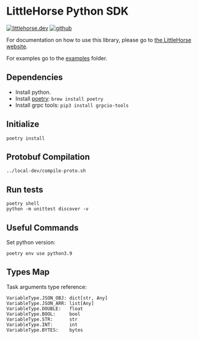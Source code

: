 # LittleHorse Python SDK

<a href="https://littlehorse.dev/"><img alt="littlehorse.dev" src="https://img.shields.io/badge/-LittleHorse.dev-7f7aff"></a>
<a href="https://github.com/littlehorse-enterprises/littlehorse"><img alt="github" src="https://img.shields.io/badge/-LittleHorse-gray?logo=github&logoColor=white"></a>

For documentation on how to use this library, please go to [the LittleHorse website](https://littlehorse.dev).

For examples go to the [examples](./examples/) folder.

## Dependencies

- Install python.
- Install [poetry](https://python-poetry.org/): `brew install poetry`
- Install grpc tools: `pip3 install grpcio-tools`

## Initialize

```
poetry install
```

## Protobuf Compilation

```
../local-dev/compile-proto.sh
```

## Run tests

```
poetry shell
python -m unittest discover -v
```

## Useful Commands

Set python version:

```
poetry env use python3.9
```

## Types Map

Task arguments type reference:

```
VariableType.JSON_OBJ: dict[str, Any]
VariableType.JSON_ARR: list[Any]
VariableType.DOUBLE:   float
VariableType.BOOL:     bool
VariableType.STR:      str
VariableType.INT:      int
VariableType.BYTES:    bytes
```
